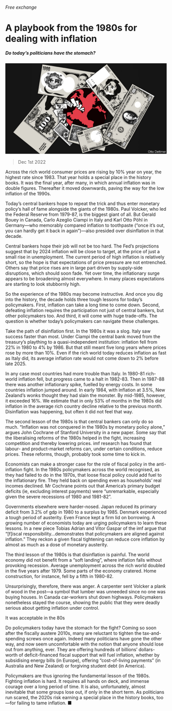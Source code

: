 ###### Free exchange

# A playbook from the 1980s for dealing with inflation 

##### Do today’s politicians have the stomach? 

![image](images/20221203_FND000.jpg) 

> Dec 1st 2022 

Across the rich world consumer prices are rising by 10% year on year, the highest rate since 1983. That year holds a special place in the history books. It was the final year, after many, in which annual inflation was in double figures. Thereafter it moved downwards, paving the way for the low inflation of the 1990s.

Today’s central bankers hope to repeat the trick and thus enter monetary policy’s hall of fame alongside the giants of the 1980s. Paul Volcker, who led the Federal Reserve from 1979-87, is the biggest giant of all. But Gerald Bouey in Canada, Carlo Azeglio Ciampi in Italy and Karl Otto Pöhl in Germany—who memorably compared inflation to toothpaste (“once it’s out, you can hardly get it back in again”)—also presided over disinflation in that decade. 

Central bankers hope their job will not be too hard. The Fed’s projections suggest that by 2024 inflation will be close to target, at the price of just a small rise in unemployment. The current period of high inflation is relatively short, so the hope is that expectations of price pressure are not entrenched. Others say that price rises are in large part driven by supply-side disruptions, which should soon fade. Yet over time, the inflationary surge appears to be broadening almost everywhere. In many places expectations are starting to look stubbornly high. 

So the experience of the 1980s may become instructive. And once you dig into the history, the decade holds three tough lessons for today’s policymakers. First, inflation can take a long time to come down. Second, defeating inflation requires the participation not just of central bankers, but other policymakers too. And third, it will come with huge trade-offs. The question is whether today’s policymakers can navigate these challenges. 

Take the path of disinflation first. In the 1980s it was a slog. Italy saw success faster than most. Under Ciampi the central bank moved from the treasury’s plaything to a quasi-independent institution: inflation fell from 22% in 1980 to 4% by 1986. But that still meant five long years where prices rose by more than 10%. Even if the rich world today reduces inflation as fast as Italy did, its average inflation rate would not come down to 2% before late 2025.

In any case most countries had more trouble than Italy. In 1980-81 rich-world inflation fell, but progress came to a halt in 1982-83. Then in 1987-88 there was another inflationary spike, fuelled by energy costs. In some countries inflation jumped around. In early 1984, with inflation at 3.5%, New Zealand’s wonks thought they had slain the monster. By mid-1985, however, it exceeded 16%. We estimate that in only 53% of months in the 1980s did inflation in the average rich country decline relative to the previous month. Disinflation was happening, but often it did not feel that way.

The second lesson of the 1980s is that central bankers can only do so much. “Inflation was not conquered in the 1980s by monetary policy alone,” argues John Cochrane of Stanford University in a new paper. Some say that the liberalising reforms of the 1980s helped in the fight, increasing competition and thereby lowering prices. imf research has found that labour- and product-market reforms can, under certain conditions, reduce prices. These reforms, though, probably took some time to kick in. 

Economists can make a stronger case for the role of fiscal policy in the anti-inflation fight. In the 1980s policymakers across the world recognised, as they had failed to do in the 1970s, that loose fiscal policy could add fuel to the inflationary fire. They held back on spending even as households’ real incomes declined. Mr Cochrane points out that America’s primary budget deficits (ie, excluding interest payments) were “unremarkable, especially given the severe recessions of 1980 and 1981-82”. 

Governments elsewhere were harder-nosed. Japan reduced its primary deficit from 3.2% of gdp in 1980 to a surplus by 1985. Denmark experienced a tough period of austerity. Even France kept a firm lid on borrowing. A growing number of economists today are urging policymakers to learn these lessons. In a new piece Tobias Adrian and Vitor Gaspar of the imf argue that “[f]iscal responsibility...demonstrates that policymakers are aligned against inflation.” They reckon a given fiscal tightening can reduce core inflation by almost as much as a dose of monetary austerity. 

The third lesson of the 1980s is that disinflation is painful. The world economy did not benefit from a “soft landing”, where inflation falls without provoking recession. Average unemployment across the rich world doubled in the five years after 1979. Some parts of the economy cratered. Home construction, for instance, fell by a fifth in 1980-82. 

Unsurprisingly, therefore, there was anger. A carpenter sent Volcker a plank of wood in the post—a symbol that lumber was unneeded since no one was buying houses. In Canada car-workers shut down highways. Policymakers nonetheless stayed the course, showing the public that they were deadly serious about getting inflation under control.

It was acceptable in the 80s

Do policymakers today have the stomach for the fight? Coming so soon after the fiscally austere 2010s, many are reluctant to tighten the tax-and-spending screws once again. Indeed many politicians have gone the other way, and now seem uncomfortable with the notion that anyone should lose out from anything, ever. They are offering hundreds of billions’ dollars-worth of deficit-financed fiscal support that will fuel inflation, whether by subsidising energy bills (in Europe), offering “cost-of-living payments” (in Australia and New Zealand) or forgiving student debt (in America). 

Policymakers are thus ignoring the fundamental lesson of the 1980s. Fighting inflation is hard. It requires all hands on deck, and immense courage over a long period of time. It is also, unfortunately, almost inevitable that some groups lose out, if only in the short term. As politicians run scared, the 2020s risk earning a special place in the history books, too—for failing to tame inflation. ■






